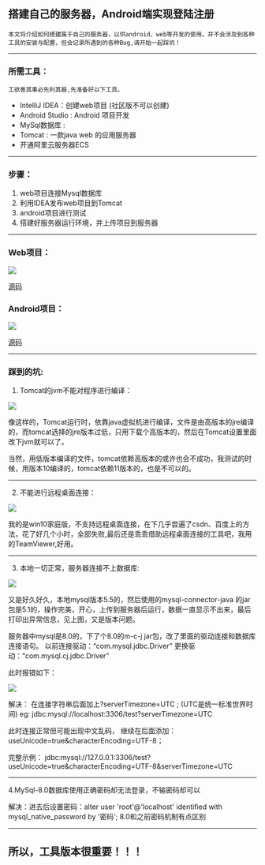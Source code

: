 ## 搭建自己的服务器，Android端实现登陆注册
    本文将介绍如何搭建属于自己的服务器，以供android、web等开发的使用。并不会涉及到各种工具的安装与配置，但会记录所遇到的各种Bug,请开始一起踩坑！

---
### 所需工具：
    工欲善其事必先利其器,先准备好以下工具。
* IntelliJ IDEA：创建web项目 (社区版不可以创建)
* Android Studio : Android 项目开发
* MySql数据库 : 
* Tomcat : 一款java web 的应用服务器
* 开通阿里云服务器ECS
---
### 步骤：
1. web项目连接Mysql数据库
2. 利用IDEA发布web项目到Tomcat
3. android项目进行测试
4. 搭建好服务器运行环境，并上传项目到服务器
---
### Web项目：

![](https://upload-images.jianshu.io/upload_images/10460153-955f43a9a4b5dd4b.png?imageMogr2/auto-orient/strip%7CimageView2/2/w/1240)

[源码](https://github.com/xiaoshanzha/java-web)
### Android项目：

![](https://upload-images.jianshu.io/upload_images/10460153-ad69af5ff2ba70a6.png?imageMogr2/auto-orient/strip%7CimageView2/2/w/1240)

[源码](https://github.com/xiaoshanzha/Android--/tree/master/Register_Login)

---
### 踩到的坑:
1. Tomcat的jvm不能对程序进行编译：

![](https://upload-images.jianshu.io/upload_images/10460153-f7b37f3b2d842c33.png?imageMogr2/auto-orient/strip%7CimageView2/2/w/1240)

像这样的，Tomcat运行时，依靠java虚拟机进行编译，文件是由高版本的jre编译的，而tomcat选择的jre版本过低，只用下载个高版本的，然后在Tomcat设置里面改下jvm就可以了。

当然，用低版本编译的文件，tomcat依赖高版本的或许也会不成功，我测试的时候，用版本10编译的，tomcat依赖11版本的，也是不可以的。

---

2. 不能进行远程桌面连接：

![](https://upload-images.jianshu.io/upload_images/10460153-9bae19c8b99a9247.png?imageMogr2/auto-orient/strip%7CimageView2/2/w/1240)

我的是win10家庭版，不支持远程桌面连接，在下几乎尝遍了csdn、百度上的方法，花了好几个小时，全部失败,最后还是乖乖借助远程桌面连接的工具吧，我用的TeamViewer,好用。

---

3. 本地一切正常，服务器连接不上数据库:

![](https://upload-images.jianshu.io/upload_images/10460153-9febf1182909e6d2.png?imageMogr2/auto-orient/strip%7CimageView2/2/w/1240)

又是好久好久，本地mysql版本5.5的，然后使用的mysql-connector-java 的jar包是5.1的，操作完美，开心，上传到服务器后运行，数据一直显示不出来，最后打印出异常信息，见上图，又是版本问题。

服务器中mysql是8.0的，下了个8.0的m-c-j jar包，改了里面的驱动连接和数据库连接语句。
以前连接驱动：“com.mysql.jdbc.Driver”
更换驱动：“com.mysql.cj.jdbc.Driver”

此时报错如下：

![](https://upload-images.jianshu.io/upload_images/10460153-48528f30ce1185ec.png?imageMogr2/auto-orient/strip%7CimageView2/2/w/1240)

解决：
在连接字符串后面加上?serverTimezone=UTC ; (UTC是统一标准世界时间)
eg: jdbc:mysql://localhost:3306/test?serverTimezone=UTC  

此时连接正常但可能出现中文乱码， 继续在后面添加：useUnicode=true&characterEncoding=UTF-8；

完整示例：
jdbc:mysql://127.0.0.1:3306/test?useUnicode=true&characterEncoding=UTF-8&serverTimezone=UTC

---

4.MySql-8.0数据库使用正确密码却无法登录，不输密码却可以

解决：进去后设置密码：alter user 'root'@'localhost' identified with mysql_native_password by '密码';
8.0和之前密码机制有点区别

---
## 所以，工具版本很重要！！！


